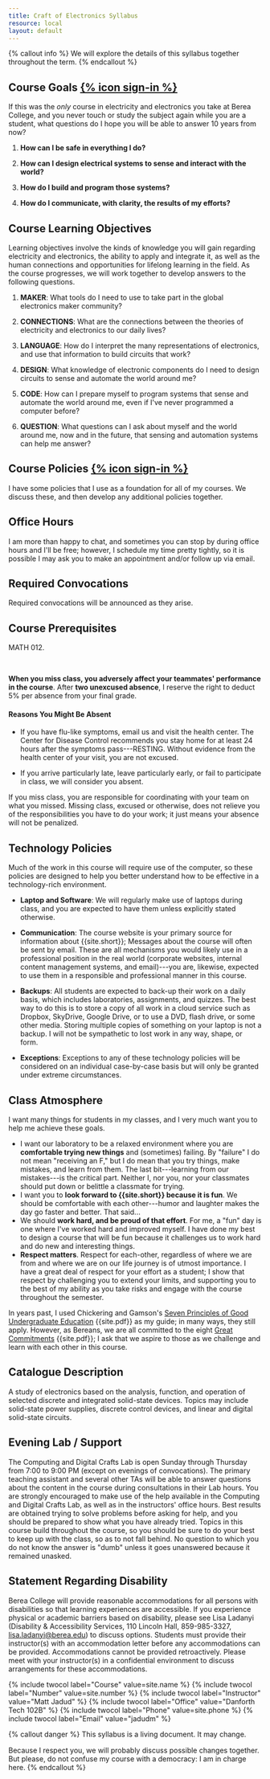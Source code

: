 ```yaml
---
title: Craft of Electronics Syllabus
resource: local
layout: default
---
```


{% callout info %}
We will explore the details of this syllabus together throughout the term.
{% endcallout %}


## Course Goals  [{% icon sign-in %}](syllabus/course-goals.html)
If this was the *only* course in electricity and electronics you take at Berea College, and you never touch or study the subject again while you are a student, what questions do I hope you will be able to answer 10 years from now?

1. **How can I be safe in everything I do?** <br/>

1. **How can I design electrical systems to sense and interact with the world?** <br/>

1. **How do I build and program those systems?** <br/>

1. **How do I communicate, with clarity, the results of my efforts?** <br/>


## Course Learning Objectives

<!-- http://teachingcommons.depaul.edu/Course_Design/developing_a_course/goals.html -->
<!-- http://ets.tlt.psu.edu/learningdesign/objectives/writingobjectives -->
<!-- http://www.cmu.edu/teaching/designteach/design/learningobjectives-samples/index.html -->
<!-- http://www.cmu.edu/teaching/designteach/design/learningobjectives.html -->

Learning objectives involve the kinds of knowledge you will gain regarding electricity and electronics, the ability to apply and integrate it, as well as the human connections and opportunities for lifelong learning in the field. As the course progresses, we will work together to develop answers to the following questions.

1. **MAKER**: What tools do I need to use to take part in the global electronics maker community?

1. **CONNECTIONS**: What are the connections between the theories of electricity and electronics to our daily lives?

1. **LANGUAGE**: How do I interpret the many representations of electronics, and use that information to build circuits that work?

1. **DESIGN**: What knowledge of electronic components do I need to design circuits to sense and automate the world around me?

1. **CODE**: How can I prepare myself to program systems that sense and automate the world around me, even if I've never programmed a computer before?

1. **QUESTION**: What questions can I ask about myself and the world around me, now and in the future, that sensing and automation systems can help me answer?

## Course Policies [{% icon sign-in %}](syllabus/course-policies.html)

I have some policies that I use as a foundation for all of my courses. We discuss these, and then develop any additional policies together.

## Office Hours

I am more than happy to chat, and sometimes you can stop by during office hours and I'll be free; however, I schedule my time pretty tightly, so it is possible I may ask you to make an appointment and/or follow up via email.



## Required Convocations

Required convocations will be announced as they arise.

## Course Prerequisites

MATH 012.


<br/>

<strong>When you miss class, you adversely affect your teammates' performance in the course</strong>. After **two unexcused absence**, I reserve the right to deduct 5% per absence from your final grade. 

#### Reasons You Might Be Absent

* If you have flu-like symptoms, email us and visit the health center. The Center for Disease Control recommends you stay home for at least 24 hours after the symptoms pass---RESTING. Without evidence from the health center of your visit, you are not excused.

* If you arrive particularly late, leave particularly early, or fail to participate in class, we will consider you absent.

If you miss class, you are responsible for coordinating with your team on what you missed. Missing class, excused or otherwise, does not relieve you of the responsibilities you have to do your work; it just means your absence will not be penalized.

## Technology Policies 

Much of the work in this course will require use of the computer, so these policies are designed to help you better understand how to be effective in a technology-rich environment. 

* **Laptop and Software**: We will regularly make use of laptops during class, and you are expected to have them unless explicitly stated otherwise.

* **Communication**: The course website is your primary source for information about {{site.short}}; Messages about the course will often be sent by email. These are all mechanisms you would likely use in a professional position in the real world (corporate websites, internal content management systems, and email)---you are, likewise, expected to use them in a responsible and professional manner in this course.

* **Backups**: All students are expected to back-up their work on a daily basis, which includes laboratories, assignments, and quizzes. The best way to do this is to store a copy of all work in a cloud service such as Dropbox, SkyDrive, Google Drive, or to use a DVD, flash drive, or some other media. Storing multiple copies of something on your laptop is not a backup. I will not be sympathetic to lost work in any way, shape, or form.

* **Exceptions**: Exceptions to any of these technology policies will be considered on an individual case-by-case basis but will only be granted under extreme circumstances. 

## Class Atmosphere

I want many things for students in my classes, and I very much want you to help me achieve these goals. 

* I want our laboratory to be a relaxed environment where you are **comfortable trying new things** and (sometimes) failing. By "failure" I do not mean "receiving an F," but I do mean that you try things, make mistakes, and learn from them. The last bit---learning from our mistakes---is the critical part. Neither I, nor you, nor your classmates should put down or belittle a classmate for trying.
* I want you to **look forward to {{site.short}} because it is fun**. We should be comfortable with each other---humor and laughter makes the day go faster and better. That said...
* We should **work hard, and be proud of that effort**. For me, a "fun" day is one where I've worked hard and improved myself. I have done my best to design a course that will be fun because it challenges us to work hard and do new and interesting things.
* **Respect matters**. Respect for each-other, regardless of where we are from and where we are on our life journey is of utmost importance. I have a great deal of respect for your effort as a student; I show that respect by challenging you to extend your limits, and supporting you to the best of my ability as you take risks and engage with the course throughout the semester. 

In years past, I used Chickering and Gamson's [Seven Principles of Good Undergraduate Education]({{site.media}}/seven-principles.pdf) {{site.pdf}} as my guide; in many ways, they still apply. However, as Bereans, we are all committed to the eight [Great Commitments]({{site.media}}/berea-college-great-commitments.pdf) {{site.pdf}}; I ask that we aspire to those as we challenge and learn with each other in this course.

## Catalogue Description

A study of electronics based on the analysis, function, and operation of selected discrete and integrated solid-state devices. Topics may include solid-state power supplies, discrete control devices, and linear and digital solid-state circuits.

## Evening Lab / Support

The Computing and Digital Crafts Lab is open Sunday through Thursday from 7:00 to 9:00 PM (except on evenings of convocations). The primary teaching assistant and several other TAs will be able to answer questions about the content in the course during consultations in their  Lab hours. You are strongly encouraged to make use of the help available in the Computing and Digital Crafts Lab, as well as in the instructors' office hours. Best results are obtained trying to solve problems before asking for help, and you should be prepared to show what you have already tried. Topics in this course build throughout the course, so you should be sure to do your best to keep up with the class, so as to not fall behind. No question to which you do not know the answer is "dumb" unless it goes unanswered because it remained unasked. 

## Statement Regarding Disability

Berea College will provide reasonable accommodations for all persons with disabilities so that learning experiences are accessible. If you experience physical or academic barriers based on disability, please see Lisa Ladanyi (Disability & Accessibility Services, 110 Lincoln Hall, 859-985-3327, lisa.ladanyi@berea.edu) to discuss options. Students must provide their instructor(s) with an accommodation letter before any accommodations can be provided. Accommodations cannot be provided retroactively. Please meet with your instructor(s) in a confidential environment to discuss arrangements for these accommodations.


{% include twocol label="Course" value=site.name %}
{% include twocol label="Number" value=site.number %}
{% include twocol label="Instructor" value="Matt Jadud" %}
{% include twocol label="Office" value="Danforth Tech 102B" %}
{% include twocol label="Phone" value=site.phone %}
{% include twocol label="Email" value="jadudm" %}

{% callout danger %}
This syllabus is a living document. It may change.
<p style="margin-top:15px;" />
Because I respect you, we will probably discuss possible changes together. But please, do not confuse my course with a democracy: I am in charge here.
{% endcallout %}